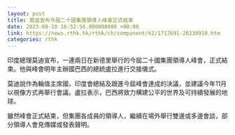 ```yaml
---
layout: post
title: 莫迪宣布今屆二十國集團領導人峰會正式結束
date: 2023-09-10 16:52:56.000000000 +08:00
link: https://news.rthk.hk/rthk/ch/component/k2/1717691-20230910.htm
categories: rthk
---
```


印度總理莫迪宣布，一連兩日在新德里舉行的今屆二十國集團領導人峰會，正式結束。他與峰會明年主辦國巴西的總統盧拉進行交接儀式。

莫迪說作為輪值主席國，印度會總結及跟進今屆峰會達成的決議，並建議今年11月以視像方式再舉行會議。盧拉表示，巴西將致力構建公平的世界及可持續發展的地球。

雖然峰會正式結束，但集團各成員的領導人，繼續在場外舉行雙邊或多邊會談，部分領導人會見傳媒或發表聲明。
